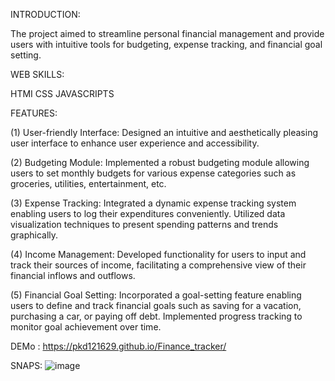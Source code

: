 
INTRODUCTION:

The project aimed to streamline personal financial management and provide users with intuitive tools for budgeting, expense tracking, and financial goal setting.


WEB SKILLS:

HTMI
CSS
JAVASCRIPTS


FEATURES:

(1) User-friendly Interface: Designed an intuitive and aesthetically pleasing user interface to enhance user experience and accessibility.

(2) Budgeting Module: Implemented a robust budgeting module allowing users to set monthly budgets for various expense categories such as groceries, utilities, entertainment, etc.

(3) Expense Tracking: Integrated a dynamic expense tracking system enabling users to log their expenditures conveniently. Utilized data visualization techniques to present spending patterns and trends graphically.

(4) Income Management: Developed functionality for users to input and track their sources of income, facilitating a comprehensive view of their financial inflows and outflows.

(5) Financial Goal Setting: Incorporated a goal-setting feature enabling users to define and track financial goals such as saving for a vacation, purchasing a car, or paying off debt. Implemented progress tracking to monitor goal achievement over time.

DEMo : https://pkd121629.github.io/Finance_tracker/

SNAPS: ![image](https://github.com/pkd121629/Finance_tracker/assets/149374366/dd3e0c08-eac1-4ed1-8fbd-45016ed4e346)


